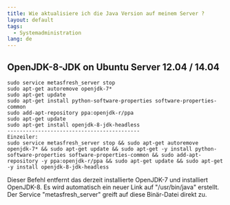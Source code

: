 ```yaml
---
title: Wie aktualisiere ich die Java Version auf meinem Server ?
layout: default
tags:
  - Systemadministration
lang: de
---
```


## OpenJDK-8-JDK on Ubuntu Server 12.04 / 14.04


```
sudo service metasfresh_server stop
sudo apt-get autoremove openjdk-7*
sudo apt-get update
sudo apt-get install python-software-properties software-properties-common
sudo add-apt-repository ppa:openjdk-r/ppa
sudo apt-get update
sudo apt-get install openjdk-8-jdk-headless
-------------------------------------------
Einzeiler:
sudo service metasfresh_server stop && sudo apt-get autoremove openjdk-7* && sudo apt-get update && sudo apt-get -y install python-software-properties software-properties-common && sudo add-apt-repository -y ppa:openjdk-r/ppa && sudo apt-get update && sudo apt-get -y install openjdk-8-jdk-headless
```
Dieser Befehl entfernt das derzeit installierte OpenJDK-7 und installiert OpenJDK-8.
Es wird automatisch ein neuer Link auf "/usr/bin/java" erstellt.
Der Service "metasfresh_server" greift auf diese Binär-Datei direkt zu.

